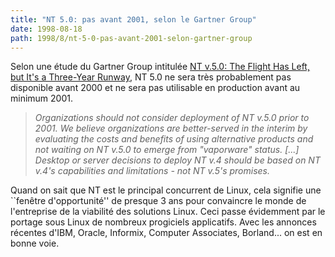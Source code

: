 ```yaml
---
title: "NT 5.0: pas avant 2001, selon le Gartner Group"
date: 1998-08-18
path: 1998/8/nt-5-0-pas-avant-2001-selon-gartner-group
---
```


<P>
Selon une étude du Gartner Group intitulée
<A HREF="http://advisor.gartner.com/n_inbox/hotcontent/hc_081198_5.html">NT v.5.0: The Flight Has Left, but It's a Three-Year Runway</A>,
NT 5.0 ne sera très probablement pas disponible avant 2000 et ne
sera pas utilisable en production avant au minimum 2001.
</P>

<BLOCKQUOTE><EM>
Organizations should not consider deployment of NT v.5.0 prior to 2001. We
believe organizations are better-served in the interim by evaluating
the costs and benefits of using alternative products and not waiting
on NT v.5.0 to emerge from "vaporware" status. [...]  Desktop or server
decisions to deploy NT v.4 should be based on NT v.4's capabilities and
limitations - not NT v.5's promises.
</EM></BLOCKQUOTE>
<P>
Quand on sait que NT est le principal concurrent de Linux, cela signifie
une ``fenêtre d'opportunité'' de presque 3 ans pour convaincre le monde
de l'entreprise de la viabilité des solutions Linux. Ceci passe évidemment
par le portage sous Linux de nombreux progiciels applicatifs. Avec les
annonces récentes d'IBM, Oracle, Informix, Computer Associates, Borland...
on est en bonne voie.
</P>


